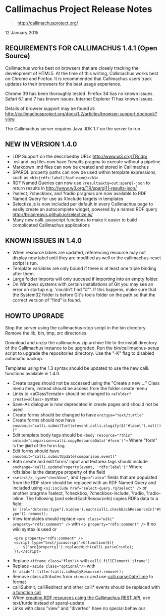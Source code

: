 # Callimachus Project Release Notes

> http://callimachusproject.org/

12 January 2015

## REQUIREMENTS FOR CALLIMACHUS 1.4.1 (Open Source)

Callimachus works best on browsers that are closely tracking the development
of HTML5.  At the time of this writing, Callimachus works best on Chrome and
Firefox.  It is recommended that Callimachus users track updates to their
browsers for the best usage experience.

Chrome 39 has been thoroughly tested.
Firefox 34 has no known issues.
Safari 6.1 and 7 has known issues.
Internet Explorer 11 has known issues.

Details of browser support may be found at:
  http://callimachusproject.org/docs/1.2/articles/browser-support.docbook?view

The Callimachus server requires Java JDK 1.7 on the server to run.

## NEW IN VERSION 1.4.0

 * LDP Support on the describedby URLs http://www.w3.org/TR/ldp/
 * .xsl and .xq files now have ?results pragma to execute without a pipeline
 * Markdown .md files can now be created and stored in Callimachus
 * SPARQL property paths can now be used within template expressions, such as
     `<h1>{rdfs:label|foaf:name}</h1>`
 * RDF Named Queries can now use `?results&xtq=out:sparql-json` to return results
     in http://www.w3.org/TR/sparql11-results-json/
 * ?select, ?checkbox, and ?radio pragmas are now available to RDF Named Query
     for use as XInclude targets in templates
 * Selectize.js is now included per default in every Callimachus page to easily create an autocomplete widget, powered by a named RDF query
     http://brianreavis.github.io/selectize.js/
 * Many new calli. javascript functions to make it easier to build complicated
     Callimachus applications

## KNOWN ISSUES IN 1.4.0

 * When resource labels are updated, referencing resource may not display new
   label until they are modified as well or the callimachus-reset script is run.
 * Template variables are only bound if there is at least one triple binding after them.
 * Large folder imports will only succeed if importing into an empty folder.
 * On Windows systems with certain installations of Git you may see an error on startup e.g. 'couldn't find "#"'. If this happens, make sure that the System32 folder is before Git's tools folder on the path so that the correct version of "find" is found.

## HOWTO UPGRADE

Stop the server using the callimachus-stop script in the bin directory.
Remove the lib, bin, tmp, src directories.

Download and unzip the callimachus zip archive file to the install directory of
the Callimachus instance to be upgraded. Run the bin/callimachus-setup script to
upgrade the repositories directory. Use the "-K" flag to disabled automatic
backup.

Templates using the 1.3 syntax should be updated to use the new calli. functions
available in 1.4.0.
 * Create pages should not be accessed using the "Create a new ..." Class menu
     item, instead should be access from the folder create menu
 * Links to <aClass?create> should be changed to `<aFolder?create=aClass>` syntax
 * Save-As dialogue is now deprecated in create pages and should not be used
 * Create forms should be changed to have `enctype="text/turtle"`
 * Create forms should now have
     `onsubmit="calli.submitTurtle(event,calli.slugify($('#label').val()))"`
 * Edit template body tags should be
     `<body resource="?this" onload="comparison=calli.copyResourceData('#form')">`
     Where "form" is the @id of the form tag.
 * Edit forms should have `onsubmit="calli.submitUpdate(comparison,event)"`
 * Both create and edit forms' input and textarea tags should include
     `onchange="calli.updateProperty(event, 'rdfs:label')"`
     Where rdfs:label is the datatype property of the field
 * `<select/>`, `type="checkbox"`, and `type="radio"` fields that are populated from
     the RDF store should be replaced with an RDF Named Query and included using
     `<xi:include href="select-query.rq?select" />` or another pragrma
     ?select, ?checkbox, ?checkbox-include, ?radio, ?radio-inline.
     The following (and selectEachResourceIn) copies RDFa data to a field:
     `$('[rel="dcterms:type"].hidden').each(calli.checkEachResourceIn('#type')).remove();`
 * View templates should replace `<pre class="wiki" property="rdfs:comment" />` with
     `<p property="rdfs:comment" />` if no wiki syntax is used or
```
    <pre property="rdfs:comment" />
    <script type="text/javascript">$(function($){
        $('pre[property]').replaceWith(calli.parseCreole);
    });</script>
```
 * Replace `<iframe class="flex"/>` with `calli.fillElement('iframe')`
 * Replace `<aside class="optional"/>` with `$('aside').filter(calli.isEmptyResource).remove();`
 * Remove class attributes from `<time/>` and use [calli.parseDateTime](http://callimachusproject.org/docs/1.4/callimachus-reference.docbook?view#parseDateTime) to format
 * calliSubmit, calliRedirect and other calli* events should be replaced with [a function call](http://callimachusproject.org/docs/1.4/callimachus-reference.docbook?view#JavaScript_Reference)
 * When [creating RDF resources using the Callimachus REST API](http://callimachusproject.org/docs/1.4/callimachus-reference.docbook?view#RDF_Create), use text/turtle instead of sparql-update
 * Links with class "view" and "diverted" have no special behaviour
 

